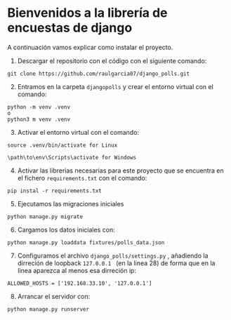 # Bienvenidos a la librería de encuestas de django

A continuación vamos explicar como instalar el proyecto.

1. Descargar el repositorio con el código con el siguiente comando:

```
git clone https://github.com/raulgarcia07/django_polls.git
```

2. Entramos en la carpeta `djangopolls` y crear el entorno virtual con el comando:
```
python -m venv .venv 
o
python3 m venv .venv 
```
3. Activar el entorno virtual con el comando:
```
source .venv/bin/activate for Linux

\path\to\env\Scripts\activate for Windows
```
4. Activar las librerias necesarias para este proyecto que se encuentra en el fichero `requirements.txt` con el comando:
```
pip instal -r requirements.txt
```

5. Ejecutamos las migraciones iniciales

```
python manage.py migrate
```

6. Cargamos los datos iniciales con:

```
python manage.py loaddata fixtures/polls_data.json
```

7. Configuramos el archivo `django_polls/settings.py` , añadiendo la dirreción de loopback `127.0.0.1 ` (en la linea 28) de forma que en la linea aparezca al menos esa dirreción ip:

```
ALLOWED_HOSTS = ['192.168.33.10', '127.0.0.1']
```

8. Arrancar el servidor con:
```
python manage.py runserver
```